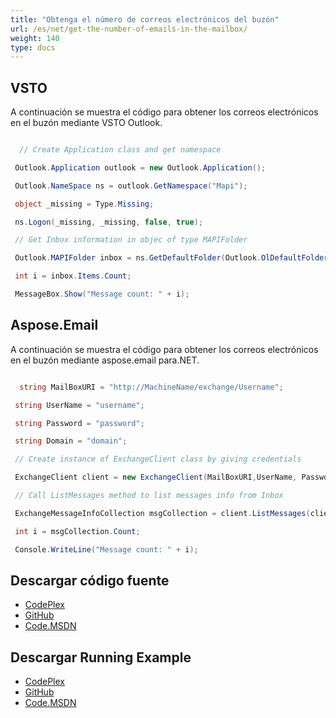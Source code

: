 ```yaml
---
title: "Obtenga el número de correos electrónicos del buzón"
url: /es/net/get-the-number-of-emails-in-the-mailbox/
weight: 140
type: docs
---
```



## **VSTO**
A continuación se muestra el código para obtener los correos electrónicos en el buzón mediante VSTO Outlook.

``` cs

  // Create Application class and get namespace

 Outlook.Application outlook = new Outlook.Application();

 Outlook.NameSpace ns = outlook.GetNamespace("Mapi");

 object _missing = Type.Missing;

 ns.Logon(_missing, _missing, false, true);

 // Get Inbox information in objec of type MAPIFolder

 Outlook.MAPIFolder inbox = ns.GetDefaultFolder(Outlook.OlDefaultFolders.olFolderInbox);

 int i = inbox.Items.Count;

 MessageBox.Show("Message count: " + i);

```
## **Aspose.Email**
A continuación se muestra el código para obtener los correos electrónicos en el buzón mediante aspose.email para.NET.

``` cs

  string MailBoxURI = "http://MachineName/exchange/Username";

 string UserName = "username";

 string Password = "password";

 string Domain = "domain";

 // Create instance of ExchangeClient class by giving credentials

 ExchangeClient client = new ExchangeClient(MailBoxURI,UserName, Password, Domain);

 // Call ListMessages method to list messages info from Inbox

 ExchangeMessageInfoCollection msgCollection = client.ListMessages(client.MailboxInfo.InboxUri);

 int i = msgCollection.Count;

 Console.WriteLine("Message count: " + i);

```
## **Descargar código fuente**
- [CodePlex](https://asposeemailvsto.codeplex.com/SourceControl/latest#Code)
- [GitHub](https://github.com/aspose-email/Aspose.Email-for-.NET/tree/master/Plugins/Aspose.Email%20Vs%20VSTO%20Outlook/Code%20Comparison%20of%20Common%20Features/Get%20the%20number%20of%20emails%20in%20the%20mailbox)
- [Code.MSDN](https://code.msdn.microsoft.com/Code-Comparison-of-common-4e0f39b8/view/SourceCode#content)
## **Descargar Running Example**
- [CodePlex](https://asposeemailvsto.codeplex.com/releases/view/620910)
- [GitHub](https://github.com/aspose-email/Aspose.Email-for-.NET/releases/tag/AsposeEmailVsVSTOv1.2)
- [Code.MSDN](https://code.msdn.microsoft.com/Code-Comparison-of-common-4e0f39b8)
